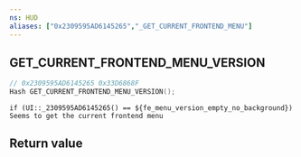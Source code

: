 ```yaml
---
ns: HUD
aliases: ["0x2309595AD6145265","_GET_CURRENT_FRONTEND_MENU"]
---
```

## GET_CURRENT_FRONTEND_MENU_VERSION

```c
// 0x2309595AD6145265 0x33D6868F
Hash GET_CURRENT_FRONTEND_MENU_VERSION();
```

```
if (UI::_2309595AD6145265() == ${fe_menu_version_empty_no_background})  
Seems to get the current frontend menu  
```


## Return value
